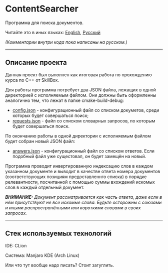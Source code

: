# ContentSearcher

Программа для поиска документов.

Читайте это в иных языках: [English](README.md), [Русский](README.ru.md)

_(Комментарии внутри кода пока написаны на русском.)_

---

## Описание проекта

Данная проект был выполнен как итоговая работа по прохождению курса по C++ от SkillBox.

Для работы программа потребует два JSON файла, лежащих в одной директорией с исполняемым файлом. Они должны быть оформленны аналогично тем, что лежат в папке cmake-build-debug:
- [config.json](cmake-build-debug/config.json) - конфигурационный файл со списком докуметов, среди которых будет совершаться поиск;
- [requests.json](cmake-build-debug/requests.json) - файл со списком словарных запросов, по которым будет совершаться поиск.

По окончанию работы в одной директории с исполняемым файлом будет собран новый JSON файл:
- [answers.json](cmake-build-debug/answers.json) - конфигурационный файл со списком ответов.
  Если подобный файл уже сущестовал, он будет замещён на новый.

Программа проводит инвертированную индексацию слов в каждом указанном документе и выводит в качестве ответа номера документов (соответствующих позициям предоставленнго списка) в порядке релевантности, посчитанной с помощью суммы вхождений искомых слов в каждый отдельный документ. 

_**ВНИМАНИЕ:** Документ рассматривается как часть ответа, даже если в нём присутствуют не все искомые слова. Будьте осторожны с союзами и иными распространёнными или короткими словами в своих запросах._ 

---

## Стек используемых технологий

IDE: CLion

Система: Manjaro KDE (Arch Linux)

Или что тут вообще надо писать? Стоит загуглить.
